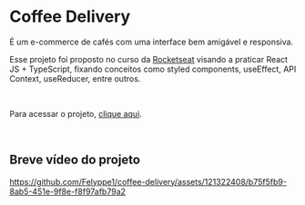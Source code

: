 <h1>Coffee Delivery</h1>
<p>É um e-commerce de cafés com uma interface bem amigável e responsiva.</p>
<p>Esse projeto foi proposto no curso da <a href="https://www.rocketseat.com.br/">Rocketseat</a> visando a praticar React JS + TypeScript, fixando conceitos como styled components, useEffect, API Context, useReducer, entre outros.</p>
<br>
<p>Para acessar o projeto, <a href="https://coffee-delivery-seven-mu.vercel.app/">clique aqui</a>.</p>
<br>
<h2>Breve vídeo do projeto</h2>


https://github.com/Felyppe1/coffee-delivery/assets/121322408/b75f5fb9-8ab5-451e-9f8e-f8f97afb79a2
